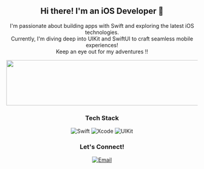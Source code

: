 <p align="center">
</p>

<h2 align="center">Hi there! I'm an iOS Developer 👋</h2>
<p align="center">
  I'm passionate about building apps with Swift and exploring the latest iOS technologies. <br/>
  Currently, I'm diving deep into UIKit and SwiftUI to craft seamless mobile experiences!
  <br/> Keep an eye out for my adventures !!
</p>


<a href="https://github.com/devxb/gitanimals">
  <img
    src="https://render.gitanimals.org/lines/gyeomsony?pet-id=644076994008452080"
    width="600"
    height="120"
  />
</a>
  


  <!-- 기술 스택 -->
<h3 align="center">Tech Stack</h3>
<p align="center">
  <img src="https://img.shields.io/badge/Swift-F05138?style=for-the-badge&logo=swift&logoColor=white" alt="Swift"/>
  <img src="https://img.shields.io/badge/Xcode-147EFB?style=for-the-badge&logo=xcode&logoColor=white" alt="Xcode"/>
  <img src="https://img.shields.io/badge/UIKit-2396F3?style=for-the-badge&logo=uikit&logoColor=white" alt="UIKit"/>
</p>


<!-- 연락 정보 -->
<h3 align="center">Let's Connect!</h3>
<p align="center">
   <a href="mailto:gyeomsony@gmail.com"><img src="https://img.shields.io/badge/Email-D14836?style=for-the-badge&logo=gmail&logoColor=white" alt="Email"></a>
</p>

<!--
**gyeomsony/gyeomsony** is a ✨ _special_ ✨ repository because its `README.md` (this file) appears on your GitHub profile.

Here are some ideas to get you started:

- 🔭 I’m currently working on ...
- 🌱 I’m currently learning ...
- 👯 I’m looking to collaborate on ...
- 🤔 I’m looking for help with ...
- 💬 Ask me about ...
- 📫 How to reach me: ...
- 😄 Pronouns: ...
- ⚡ Fun fact: ...
-->
